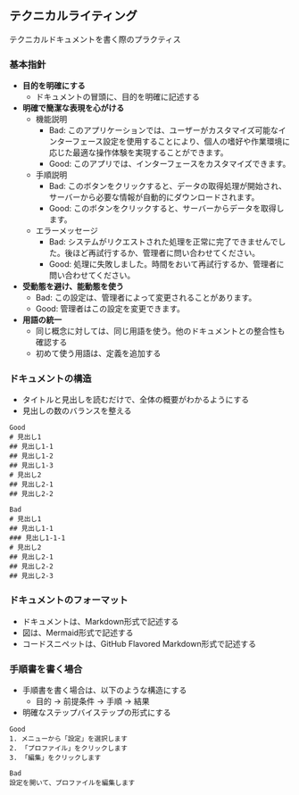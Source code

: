 ## テクニカルライティング

テクニカルドキュメントを書く際のプラクティス

### 基本指針

- **目的を明確にする**
  - ドキュメントの冒頭に、目的を明確に記述する
- **明確で簡潔な表現を心がける**
  - 機能説明
    - Bad: このアプリケーションでは、ユーザーがカスタマイズ可能なインターフェース設定を使用することにより、個人の嗜好や作業環境に応じた最適な操作体験を実現することができます。
    - Good: このアプリでは、インターフェースをカスタマイズできます。
  - 手順説明
    - Bad: このボタンをクリックすると、データの取得処理が開始され、サーバーから必要な情報が自動的にダウンロードされます。
    - Good: このボタンをクリックすると、サーバーからデータを取得します。
  - エラーメッセージ
    - Bad: システムがリクエストされた処理を正常に完了できませんでした。後ほど再試行するか、管理者に問い合わせてください。
    - Good: 処理に失敗しました。時間をおいて再試行するか、管理者に問い合わせてください。
- **受動態を避け、能動態を使う**
  - Bad: この設定は、管理者によって変更されることがあります。
  - Good: 管理者はこの設定を変更できます。
- **用語の統一**
  - 同じ概念に対しては、同じ用語を使う。他のドキュメントとの整合性も確認する
  - 初めて使う用語は、定義を追加する

### ドキュメントの構造

- タイトルと見出しを読むだけで、全体の概要がわかるようにする
- 見出しの数のバランスを整える

```
Good
# 見出し1
## 見出し1-1
## 見出し1-2
## 見出し1-3
# 見出し2
## 見出し2-1
## 見出し2-2

Bad
# 見出し1
## 見出し1-1
### 見出し1-1-1
# 見出し2
## 見出し2-1
## 見出し2-2
## 見出し2-3
```

### ドキュメントのフォーマット

- ドキュメントは、Markdown形式で記述する
- 図は、Mermaid形式で記述する
- コードスニペットは、GitHub Flavored Markdown形式で記述する

### 手順書を書く場合

- 手順書を書く場合は、以下のような構造にする
  - 目的 → 前提条件 → 手順 → 結果 
- 明確なステップバイステップの形式にする

```
Good
1. メニューから「設定」を選択します
2. 「プロファイル」をクリックします
3. 「編集」をクリックします

Bad
設定を開いて、プロファイルを編集します
```
